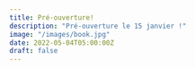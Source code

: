 ```yaml
---
title: Pré-ouverture!
description: "Pré-ouverture le 15 janvier !"
image: "/images/book.jpg"
date: 2022-05-04T05:00:00Z
draft: false
---
```


